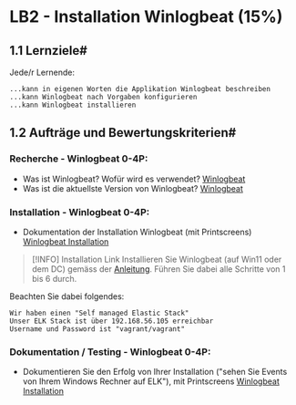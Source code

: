 # LB2 - Installation Winlogbeat (15%)
## 1.1 Lernziele#

Jede/r Lernende:

    ...kann in eigenen Worten die Applikation Winlogbeat beschreiben
    ...kann Winlogbeat nach Vorgaben konfigurieren
    ...kann Winlogbeat installieren

## 1.2 Aufträge und Bewertungskriterien#

### Recherche - Winlogbeat 0-4P:

- Was ist Winlogbeat? Wofür wird es verwendet? [Winlogbeat](tech_daten/winlogBeat_P5.md)
- Was ist die aktuellste Version von Winlogbeat? [Winlogbeat](tech_daten/winlogBeat_P5.md)

### Installation - Winlogbeat 0-4P:

- Dokumentation der Installation Winlogbeat (mit Printscreens) [Winlogbeat Installation](tech_daten/winlogBeatInstallation_P5.md)

>[!INFO]
>Installation Link 
>Installieren Sie Winlogbeat (auf Win11 oder dem DC) gemäss der [Anleitung](https://www.elastic.co/guide/en/beats/winlogbeat/master/winlogbeat-installation-configuration.html). Führen Sie dabei alle Schritte von 1 bis 6 durch.

Beachten Sie dabei folgendes:

    Wir haben einen "Self managed Elastic Stack"
    Unser ELK Stack ist über 192.168.56.105 erreichbar
    Username und Password ist "vagrant/vagrant"

### Dokumentation / Testing - Winlogbeat 0-4P:

- Dokumentieren Sie den Erfolg von Ihrer Installation ("sehen Sie Events von Ihrem Windows Rechner auf ELK"), mit Printscreens [Winlogbeat Installation](tech_daten/winlogBeatInstallation_P5.md)
